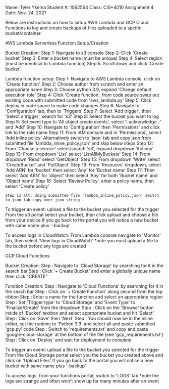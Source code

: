 Name: Tyler Ykema
Student #: 1062564
Class: CIS*4010 Assignment 4
Date: Nov. 24, 2021

Below are instructions on how to setup AWS Lambda and GCP Cloud Functions to log and create backups of
files uploaded to a spcific bucket/container.



AWS Lambda Serverless Function Setup/Creation

Bucket Creation:
Step 1: Navigate to s3 console
Step 2: Click 'Create bucket'
Step 3: Enter a bucket name (must be unique)
Step 4: Select region (must be identical to Lambda function)
Step 5: Scroll down and click 'Create bucket'

Lambda function setup:
Step 1: Navigate to AWS Lambda console, click on 'Create function'
Step 2: Choose author from scratch and enter an appropriate name
Step 3: Choose python 3.9, expand 'Change default execution role'
Step 4: Click 'Create function', from code source swap out existing code with submitted code from 'aws_lambda.py'
Step 5: Click deploy in code souce to make code changes
Step 6: Navigate to 'Configuration' tab, then to 'Triggers' 
Step 7: Select 'Add trigger', then 'Select a trigger', search for 's3'
Step 8: Select the bucket you want to log
Step 9: Set event type to 'All object create events', select 'I acknowledge...' and 'Add'
Step 10: Navigate to 'Configuration' then 'Permissions' and click link to the role name
Step 11: From IAM console and in 'Permissions', select 'Add inline policy'
    Alternatively switch to 'json' tab and copy json from submitted file 'lambda_inline_policy.json' and skip below steps
Step 12: From 'Choose a service' select/search 's3', expand dropdown 'Actions'
Step 13: From dropdown 'List' select 'ListAllMyBuckets'
Step 14: From dropdown 'Read' select 'GetObject'
Step 15: From dropdown 'Write' select 'CreateBucket' and 'PutObject'
Step 16: From 'Resouces' dropdown, select 'Add ARN' for 'bucket' then select 'Any' for 'Bucket name'
Step 17: Then select 'Add ARN' for 'object' then select 'Any' for both 'Bucket name' and 'Object name'
Step 18: Select 'Review Policy', enter a policy name, then select 'Create policy'

    Step 11 alt: Using submitted file 'lambda_inline_policy.json' switch to json tab copy over json string

To trigger an event: upload a file to the bucket you selected for the trigger
    From the s3 portal select your bucket, then click upload and choose a file from your device
    If you go back to the portal you will notice a new bucket with same name plus '-backup'

To access logs in CloudWatch: From Lambda console navigate to 'Monitor' tab, then select 'View logs in CloudWatch'
    *note you must upload a file to the bucket before any logs are created



GCP Cloud Functions

Bucket Creation:
Step : Navigate to 'Cloud Storage' by searching for it in the search bar
Step : Click '+ Create Bucket' and enter a globally unique name then click "CREATE"

Function Creation:
Step : Navigate to 'Cloud Functions' by searching for it in the seach bar
Step : Click on '+ Create Function' along second from the top ribbon
Step : Enter a name for the function and select an appropriate region
Step : Set 'Trigger type' to 'Cloud Storage' and 'Event Type' to 'Finalize/Create' from the dropdown
Step : Click on the 'Browse' button inside of 'Bucket' textbox and select appropriate bucket and hit 'Select'
Step : Click on 'Save' then 'Next'
Step : You should now be in the inline editor, set the runtime to 'Python 3.9' and select all and paste submitted 'gcp.py' code
Step : Switch to 'requirements.txt' and copy and paste 'google-cloud-storage' at the bottom of the file (see 'gcp_requirements.txt')
Step : Click on 'Deploy' and wait for deployment to complete

To trigger an event: upload a file to the bucket you selected for the trigger
    From the Cloud Storage portal select you the bucket you created above and click on 'Upload Files'
    If you go back to the portal you will notice a new bucket with same name plus '-backup'

To access logs: from your functions portal, switch to 'LOGS' tab
    *note the logs are strange and often won't show up for many minutes after an event